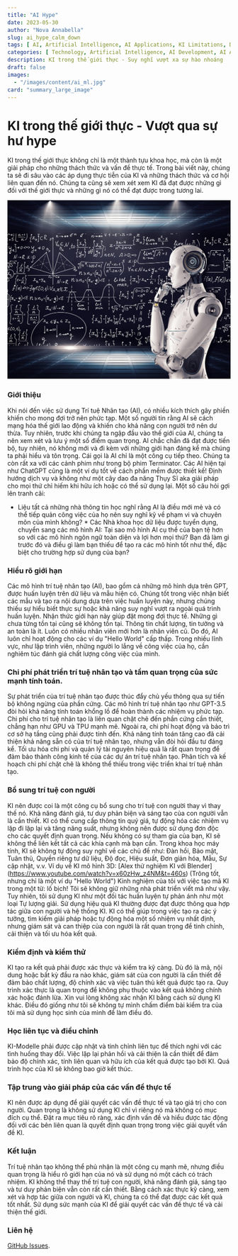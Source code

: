 ```yaml
---
title: "AI Hype"
date: 2023-05-30
author: "Nova Annabella"
slug: ai_hype_calm_down
tags: [ AI, Artificial Intelligence, AI Applications, KI Limitations, Development, Validation, Collaboration, Continuous Learning, Problem Solving ]
categories: [ Technology, Artificial Intelligence, AI Development, AI Applications ]
description: KI trong thế giới thực - Suy nghĩ vượt xa sự hào nhoáng
draft: false
images:
  - "/images/content/ai_ml.jpg"
card: "summary_large_image"
---
```




# KI trong thế giới thực - Vượt qua sự hư hype
KI trong thế giới thực không chỉ là một thành tựu khoa học, mà còn là một giải pháp cho những thách thức và vấn đề thực tế. Trong bài viết này, chúng ta sẽ đi sâu vào các áp dụng thực tiễn của KI và những thách thức và cơ hội liên quan đến nó. Chúng ta cũng sẽ xem xét xem KI đã đạt được những gì đối với thế giới thực và những gì nó có thể đạt được trong tương lai.

[![ai_ml](/images/content/ai_ml.jpg)](https://en.wikipedia.org/wiki/Weak_artificial_intelligence)

### Giới thiệu

Khi nói đến việc sử dụng Trí tuệ Nhân tạo (AI), có nhiều kích thích gây phiền khiến cho mong đợi trở nên phức tạp. Một
số người tin rằng AI sẽ cách mạng hóa thế giới lao động và khiến cho khả năng con người trở nên dư thừa. Tuy nhiên,
trước khi chúng ta ngập đầu vào thế giới của AI, chúng ta nên xem xét và lưu ý một số điểm quan trọng. AI chắc chắn đã
đạt được tiến bộ, tuy nhiên, nó không mới và đi kèm với những giới hạn đáng kể mà chúng ta phải hiểu và tôn trọng. Cái
gọi là AI chỉ là một công cụ tiếp theo. Chúng ta còn rất xa với các cảnh phim như trong bộ phim Terminator. Các AI hiện
tại như ChatGPT cũng là một ví dụ tốt về cách phần mềm được thiết kế! Định hướng dịch vụ và không như một cây dao đa
năng Thụy Sĩ aka giải pháp cho mọi thứ chỉ hiếm khi hữu ích hoặc có thể sử dụng lại. Một số câu hỏi gợi lên tranh cãi:
* Liệu tất cả những nhà thông tin học nghĩ rằng AI là điều mới mẻ và có thể tiếp quản công việc của họ nên suy nghĩ kỹ
về phạm vi và chuyên môn của mình không? * Các Nhà khoa học dữ liệu được tuyển dụng, chuyển sang các mô hình AI: Tại sao
mô hình AI cụ thể của bạn tệ hơn so với các mô hình ngôn ngữ toàn diện và lợi hơn mọi thứ? Bạn đã làm gì trước đó và
điều gì làm bạn thiếu để tạo ra các mô hình tốt như thế, đặc biệt cho trường hợp sử dụng của bạn?

### Hiểu rõ giới hạn

Các mô hình trí tuệ nhân tạo (AI), bao gồm cả những mô hình dựa trên GPT, được huấn luyện trên dữ liệu và mẫu hiện có.
Chúng tốt trong việc nhận biết các mẫu và tạo ra nội dung dựa trên việc huấn luyện này, nhưng chúng thiếu sự hiểu biết
thực sự hoặc khả năng suy nghĩ vượt ra ngoài quá trình huấn luyện. Nhận thức giới hạn này giúp đặt mong đợi thực tế.
Những gì chưa từng tồn tại cũng sẽ không tồn tại. Thông tin chất lượng, tin tưởng và an toàn là ít. Luôn có nhiều nhân
viên mới hơn là nhân viên cũ. Do đó, AI luôn chỉ hoạt động cho các ví dụ "Hello World" cấp thấp. Trong nhiều lĩnh vực,
như lập trình viên, những người lo lắng về công việc của họ, cần nghiêm túc đánh giá chất lượng công việc của mình.

### Chi phí phát triển trí tuệ nhân tạo và tầm quan trọng của sức mạnh tính toán.

Sự phát triển của trí tuệ nhân tạo được thúc đẩy chủ yếu thông qua sự tiến bộ không ngừng của phần cứng. Các mô hình trí
tuệ nhân tạo như GPT-3.5 đòi hỏi khả năng tính toán khổng lồ để hoàn thành các nhiệm vụ phức tạp. Chi phí cho trí tuệ
nhân tạo là liên quan chặt chẽ đến phần cứng cần thiết, chẳng hạn như GPU và TPU mạnh mẽ. Ngoài ra, chi phí hoạt động và
bảo trì cơ sở hạ tầng cũng phải được tính đến. Khả năng tính toán tăng cao đã cải thiện khả năng sẵn có của trí tuệ nhân
tạo, nhưng vẫn đòi hỏi đầu tư đáng kể. Tối ưu hóa chi phí và quản lý tài nguyên hiệu quả là rất quan trọng để đảm bảo
thành công kinh tế của các dự án trí tuệ nhân tạo. Phân tích và kế hoạch chi phí chặt chẽ là không thể thiếu trong việc
triển khai trí tuệ nhân tạo.

### Bổ sung trí tuệ con người

KI nên được coi là một công cụ bổ sung cho trí tuệ con người thay vì thay thế nó. Khả năng đánh giá, tư duy phản biện và
sáng tạo của con người vẫn là cần thiết. KI có thể cung cấp thông tin quý giá, tự động hóa các nhiệm vụ lặp đi lặp lại
và tăng năng suất, nhưng không nên được sử dụng đơn độc cho các quyết định quan trọng. Nếu không có sự tham gia của bạn,
KI sẽ không thể liên kết tất cả các khía cạnh mà bạn cần. Trong khoa học máy tính, KI sẽ không tự động suy nghĩ về các
chủ đề như: Đàn hồi, Bảo mật, Tuân thủ, Quyền riêng tư dữ liệu, Độ đọc, Hiệu suất, Đơn giản hóa, Mẫu, Sự cập nhật, v.v.
Ví dụ về KI mô hình 3D: [Alex thử nghiệm KI với Blender] (https://www.youtube.com/watch?v=x60zHw_z4NM&t=460s) (Trông
tốt, nhưng chỉ là một ví dụ "Hello World") Kinh nghiệm của tôi với việc tạo mã KI trong một từ: lố bịch! Tôi sẽ không
giữ những nhà phát triển viết mã như vậy. Tuy nhiên, tôi sử dụng KI như một đối tác huấn luyện tự phản ánh như một loại
Tự lượng giải. Sử dụng hiệu quả KI thường được đạt được thông qua hợp tác giữa con người và hệ thống KI. KI có thể giúp
trong việc tạo ra các ý tưởng, tìm kiếm giải pháp hoặc tự động hóa một số nhiệm vụ nhất định, nhưng giám sát và can
thiệp của con người là rất quan trọng để tinh chỉnh, cải thiện và tối ưu hóa kết quả.

### Kiểm định và kiểm thử

KI tạo ra kết quả phải được xác thực và kiểm tra kỹ càng. Dù đó là mã, nội dung hoặc bất kỳ đầu ra nào khác, giám sát
của con người là cần thiết để đảm bảo chất lượng, độ chính xác và việc tuân thủ kết quả được tạo ra. Quy trình xác thực
là quan trọng để không phụ thuộc vào kết quả không chính xác hoặc đánh lừa. Xin vui lòng không xác nhận KI bằng cách sử
dụng KI khác. Điều đó giống như tôi sẽ không tự mình chấm điểm bài kiểm tra của tôi mà sử dụng học sinh của mình để làm
điều đó.

### Học liên tục và điều chỉnh

KI-Modelle phải được cập nhật và tinh chỉnh liên tục để thích nghi với các tình huống thay đổi. Việc lặp lại phản hồi và
cải thiện là cần thiết để đảm bảo độ chính xác, tính liên quan và hữu ích của kết quả được tạo bởi KI. Quá trình học của
KI sẽ không bao giờ kết thúc.

### Tập trung vào giải pháp của các vấn đề thực tế

KI nên được áp dụng để giải quyết các vấn đề thực tế và tạo giá trị cho con người. Quan trọng là không sử dụng KI chỉ vì
riêng nó mà không có mục đích cụ thể. Đặt ra mục tiêu rõ ràng, xác định vấn đề và hiểu được tác động đối với các bên
liên quan là quyết định quan trọng trong việc giải quyết vấn đề KI.

### Kết luận

Trí tuệ nhân tạo không thể phủ nhận là một công cụ mạnh mẽ, nhưng điều quan trọng là hiểu rõ giới hạn của nó và sử dụng
nó một cách có trách nhiệm. KI không thể thay thế trí tuệ con người, khả năng đánh giá, sáng tạo và tư duy phản biện vẫn
còn rất cần thiết. Bằng cách xác thực kỹ càng, xem xét và hợp tác giữa con người và KI, chúng ta có thể đạt được các kết
quả tốt nhất. Sử dụng sức mạnh của KI để giải quyết các vấn đề thực tế và cải thiện thế giới.

### Liên hệ

[GitHub Issues](https://github.com/NovaAnnabella/the_unspoken/issues/new/choose).
